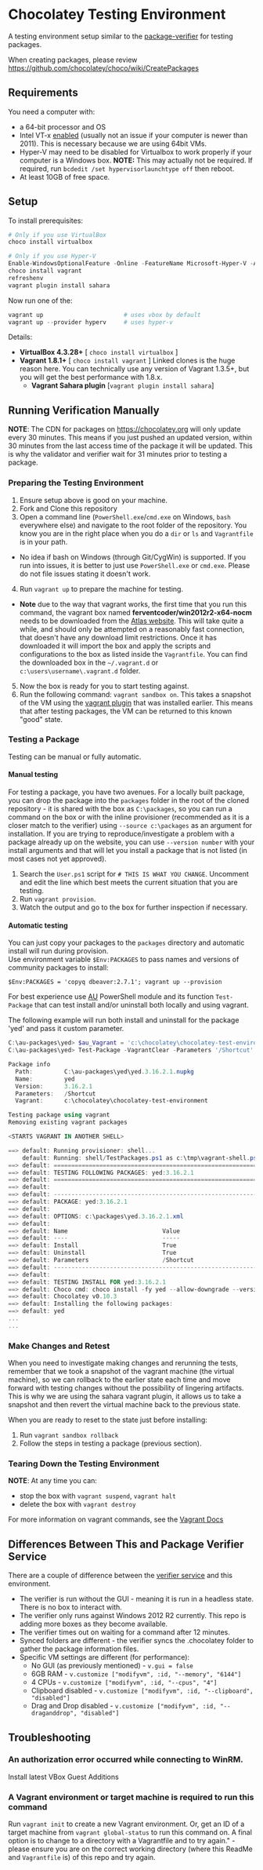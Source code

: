 # Chocolatey Testing Environment

A testing environment setup similar to the [package-verifier](https://github.com/chocolatey/package-verifier/wiki) for testing packages.

When creating packages, please review https://github.com/chocolatey/choco/wiki/CreatePackages

## Requirements

You need a computer with:

* a 64-bit processor and OS
* Intel VT-x [enabled](http://www.howtogeek.com/213795/how-to-enable-intel-vt-x-in-your-computers-bios-or-uefi-firmware/) (usually not an issue if your computer is newer than 2011). This is necessary because we are using 64bit VMs.
* Hyper-V may need to be disabled for Virtualbox to work properly if your computer is a Windows box. **NOTE:** This may actually not be required. If required, run `bcdedit /set hypervisorlaunchtype off` then reboot.
* At least 10GB of free space.

## Setup

To install prerequisites:

```ps1
# Only if you use VirtualBox
choco install virtualbox 

# Only if you use Hyper-V
Enable-WindowsOptionalFeature -Online -FeatureName Microsoft-Hyper-V -All
choco install vagrant
refreshenv
vagrant plugin install sahara
```

Now run one of the:

```ps1
vagrant up                       # uses vbox by default
vagrant up --provider hyperv     # uses hyper-v
```

Details:

* **VirtualBox 4.3.28+** [ `choco install virtualbox` ]
* **Vagrant 1.8.1+**  [ `choco install vagrant` ]
Linked clones is the huge reason here. You can technically use any version of Vagrant 1.3.5+, but you will get the best performance with 1.8.x.
  * **Vagrant Sahara plugin** [`vagrant plugin install sahara`]


## Running Verification Manually

**NOTE**: The CDN for packages on https://chocolatey.org will only update every 30 minutes. This means if you just pushed an updated version, within 30 minutes from the last access time of the package it will be updated. This is why the validator and verifier wait for 31 minutes prior to testing a package.

### Preparing the Testing Environment

 1. Ensure setup above is good on your machine.
 2. Fork and Clone this repository
 3. Open a command line (`PowerShell.exe`/`cmd.exe` on Windows, `bash` everywhere else) and navigate to the root folder of the repository.  You know you are in the right place when you do a `dir` or `ls` and `Vagrantfile` is in your path.
   * No idea if bash on Windows (through Git/CygWin) is supported. If you run into issues, it is better to just use `PowerShell.exe` or `cmd.exe`. Please do not file issues stating it doesn't work.
 4. Run `vagrant up` to prepare the machine for testing.
   * **Note** due to the way that vagrant works, the first time that you run this command, the vagrant box named __ferventcoder/win2012r2-x64-nocm__ needs to be downloaded from the [Atlas website](https://atlas.hashicorp.com/ferventcoder/boxes/win2012r2-x64-nocm).  This will take quite a while, and should only be attempted on a reasonably fast connection, that doesn't have any download limit restrictions. Once it has downloaded it will import the box and apply the scripts and configurations to the box as listed inside the `Vagrantfile`.  You can find the downloaded box in the `~/.vagrant.d` or `c:\users\username\.vagrant.d` folder.
 5. Now the box is ready for you to start testing against.
 1. Run the following command: `vagrant sandbox on`.  This takes a snapshot of the VM using the [vagrant plugin](https://github.com/jedi4ever/sahara) that was installed earlier. This means that after testing packages, the VM can be returned to this known "good" state.

### Testing a Package

Testing can be manual or fully automatic. 

#### Manual testing

For testing a package, you have two avenues. For a locally built package, you can drop the package into the `packages` folder in the root of the cloned repository - it is shared with the box as `C:\packages`, so you can run a command on the box or with the inline provisioner (recommended as it is a closer match to the verifier) using `--source c:\packages` as an argument for installation. If you are trying to reproduce/investigate a problem with a package already up on the website, you can use `--version number` with your install arguments and that will let you install a package that is not listed (in most cases not yet approved).

 1. Search the `User.ps1` script for `# THIS IS WHAT YOU CHANGE`.  Uncomment and edit the line which best meets the current situation that you are testing.
 1. Run `vagrant provision`.
 1. Watch the output and go to the box for further inspection if necessary.


#### Automatic testing

You can just copy your packages to the `packages` directory and automatic install will run during provision.  
Use environment variable `$Env:PACKAGES` to pass names and versions of community packages to install:

    $Env:PACKAGES = 'copyq dbeaver:2.7.1'; vagrant up --provision

For best experience use [AU](https://github.com/majkinetor/au) PowerShell module and its function `Test-Package` that can test install and/or uninstall both locally and using vagrant. 

The following example will run both install and uninstall for the package 'yed' and pass it custom parameter.

```powershell
C:\au-packages\yed> $au_Vagrant = 'c:\chocolatey\chocolatey-test-environment' #you can also add this to your profile
C:\au-packages\yed> Test-Package -VagrantClear -Parameters '/Shortcut'

Package info
  Path:         C:\au-packages\yed\yed.3.16.2.1.nupkg
  Name:         yed
  Version:      3.16.2.1
  Parameters:   /Shortcut
  Vagrant:      c:\chocolatey\chocolatey-test-environment

Testing package using vagrant
Removing existing vagrant packages

<STARTS VAGRANT IN ANOTHER SHELL>

==> default: Running provisioner: shell...
    default: Running: shell/TestPackages.ps1 as c:\tmp\vagrant-shell.ps1
==> default: ============================================================
==> default: TESTING FOLLOWING PACKAGES: yed:3.16.2.1
==> default: ============================================================
==> default:
==> default: ------------------------------------------------------------
==> default: PACKAGE: yed:3.16.2.1
==> default:
==> default: OPTIONS: c:\packages\yed.3.16.2.1.xml
==> default:
==> default: Name                           Value
==> default: ----                           -----
==> default: Install                        True
==> default: Uninstall                      True
==> default: Parameters                     /Shortcut
==> default: ------------------------------------------------------------
==> default:
==> default: TESTING INSTALL FOR yed:3.16.2.1
==> default: Choco cmd: choco install -fy yed --allow-downgrade --version 3.16.2.1 --source "'c:\packages;http://chocolatey.org/api/v2/'"  --params '/Shortcut'
==> default: Chocolatey v0.10.3
==> default: Installing the following packages:
==> default: yed
...
...
```

### Make Changes and Retest

When you need to investigate making changes and rerunning the tests, remember that we took a snapshot of the vagrant machine (the virtual machine), so we can rollback to the earlier state each time and move forward with testing changes without the possibility of lingering artifacts. This is why we are using the sahara vagrant plugin, it allows us to take a snapshot and then revert the virtual machine back to the previous state.

When you are ready to reset to the state just before installing:

 1. Run `vagrant sandbox rollback`
 1. Follow the steps in testing a package (previous section).

### Tearing Down the Testing Environment

**NOTE**: At any time you can:

* stop the box with `vagrant suspend`, `vagrant halt`
* delete the box with `vagrant destroy`

For more information on vagrant commands, see the [Vagrant Docs](http://docs.vagrantup.com/v2/cli/index.html)

## Differences Between This and Package Verifier Service

There are a couple of difference between the [verifier service]() and this environment.

 * The verifier is run without the GUI - meaning it is run in a headless state. There is no box to interact with.
 * The verifier only runs against Windows 2012 R2 currently. This repo is adding more boxes as they become available.
 * The verifier times out on waiting for a command after 12 minutes.
 * Synced folders are different - the verifier syncs the .chocolatey folder to gather the package information files.
 * Specific VM settings are different (for performance):
    * No GUI (as previously mentioned) - `v.gui = false`
    * 6GB RAM - `v.customize ["modifyvm", :id, "--memory", "6144"]`
    * 4 CPUs - `v.customize ["modifyvm", :id, "--cpus", "4"]`
    * Clipboard disabled - `v.customize ["modifyvm", :id, "--clipboard", "disabled"]`
    * Drag and Drop disabled - `v.customize ["modifyvm", :id, "--draganddrop", "disabled"]`

## Troubleshooting

### An authorization error occurred while connecting to WinRM.

Install latest VBox Guest Additions

### A Vagrant environment or target machine is required to run this command

Run `vagrant init` to create a new Vagrant environment. Or, get an ID of a target machine from `vagrant global-status` to run this command on. A final option is to change to a directory with a Vagrantfile and to try again." - please ensure you are on the correct working directory (where this ReadMe and `Vagrantfile` is) of this repo and try again.
